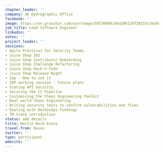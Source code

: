 ```yaml
---
chapter_leader: ''
company: UK Hydrographic Office
facebook: ''
image: https://en.gravatar.com/userimage/50736604/bbd206118f38253c3ed509aacba47106.jpg
job_title: Lead Software Engineer
linkedin: ''
notes: ''
project_leader: ''
sessions:
- Agile Practices for Security Teams
- Juice Shop 101
- Juice Shop Contributor Onboarding
- Juice Shop Challenge Refactoring
- Juice Shop Hack'n'Code
- Juice Shop Release Night
- Zap - How to use it
- ZAP working session - future plans
- Scaling API Security
- Securing the CI Pipeline
- Customising the Chaos Engineering Toolkit
- Real world Chaos Engineering
- Writing security tests to confirm vulnerabilities and fixes
- Dealing with DevSecOps Findings
- TM track introduction
status: add details
title: Martin Rock-Evans
travel-from: Devon
twitter: ''
type: participant
website: ''
---
```


<!-- put more details about participant here -->